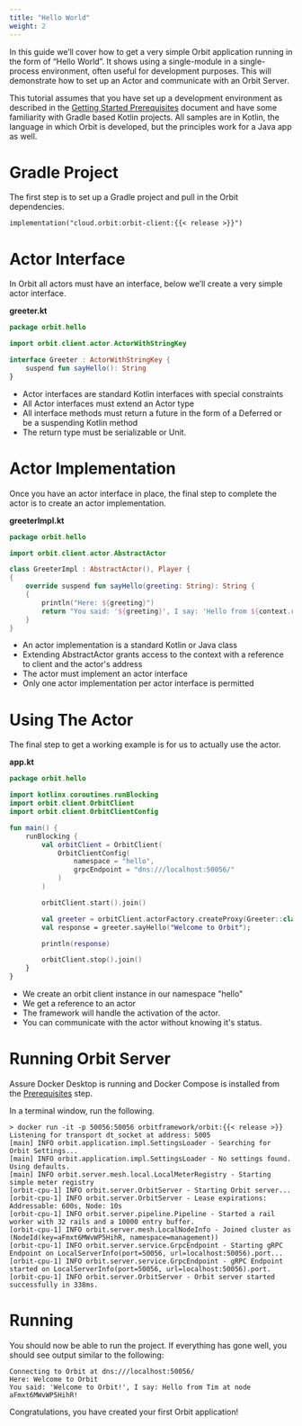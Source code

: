 ```yaml
---
title: "Hello World"
weight: 2
---
```


In this guide we’ll cover how to get a very simple Orbit application running in the form of “Hello World”.  It shows using a single-module in a single-process environment, often useful for development purposes. This will demonstrate how to set up an Actor and communicate with an Orbit Server.

This tutorial assumes that you have set up a development environment as described in the [Getting Started Prerequisites](/getting-started/prerequisites) document and have some familiarity with Gradle based Kotlin projects. All samples are in Kotlin, the language in which Orbit is developed, but the principles work for a Java app as well.

# Gradle Project
The first step is to set up a Gradle project and pull in the Orbit dependencies.

```
implementation("cloud.orbit:orbit-client:{{< release >}}")
```

# Actor Interface
In Orbit all actors must have an interface, below we’ll create a very simple actor interface.

**greeter.kt**
```kotlin
package orbit.hello

import orbit.client.actor.ActorWithStringKey

interface Greeter : ActorWithStringKey {
    suspend fun sayHello(): String
}
```
* Actor interfaces are standard Kotlin interfaces with special constraints
* All Actor interfaces must extend an Actor type
* All interface methods must return a future in the form of a Deferred or be a suspending Kotlin method
* The return type must be serializable or Unit.
 
# Actor Implementation
Once you have an actor interface in place, the final step to complete the actor is to create an actor implementation.

**greeterImpl.kt**
```kotlin
package orbit.hello

import orbit.client.actor.AbstractActor

class GreeterImpl : AbstractActor(), Player {
{
    override suspend fun sayHello(greeting: String): String {
    {
        println("Here: ${greeting}")
        return "You said: '${greeting}', I say: 'Hello from ${context.reference.key} at node ${context.client.nodeId?.key}!'")
    }
}
```

* An actor implementation is a standard Kotlin or Java class
* Extending AbstractActor grants access to the context with a reference to client and the actor's address
* The actor must implement an actor interface
* Only one actor implementation per actor interface is permitted
 
# Using The Actor
The final step to get a working example is for us to actually use the actor.

**app.kt**
```kotlin
package orbit.hello

import kotlinx.coroutines.runBlocking
import orbit.client.OrbitClient
import orbit.client.OrbitClientConfig

fun main() {
    runBlocking {
        val orbitClient = OrbitClient(
            OrbitClientConfig(
                namespace = "hello",
                grpcEndpoint = "dns:///localhost:50056/"
            )
        )

        orbitClient.start().join()

        val greeter = orbitClient.actorFactory.createProxy(Greeter::class.java, "Tim");
        val response = greeter.sayHello("Welcome to Orbit");

        println(response)

        orbitClient.stop().join()
    }
}
```
* We create an orbit client instance in our namespace "hello"
* We get a reference to an actor
* The framework will handle the activation of the actor.
* You can communicate with the actor without knowing it's status.

# Running Orbit Server
Assure Docker Desktop is running and Docker Compose is installed from the [Prerequisites](/getting-started/prerequisites) step.

In a terminal window, run the following.

```shell script
> docker run -it -p 50056:50056 orbitframework/orbit:{{< release >}}
Listening for transport dt_socket at address: 5005
[main] INFO orbit.application.impl.SettingsLoader - Searching for Orbit Settings...
[main] INFO orbit.application.impl.SettingsLoader - No settings found. Using defaults.
[main] INFO orbit.server.mesh.local.LocalMeterRegistry - Starting simple meter registry
[orbit-cpu-1] INFO orbit.server.OrbitServer - Starting Orbit server...
[orbit-cpu-1] INFO orbit.server.OrbitServer - Lease expirations: Addressable: 600s, Node: 10s
[orbit-cpu-1] INFO orbit.server.pipeline.Pipeline - Started a rail worker with 32 rails and a 10000 entry buffer.
[orbit-cpu-1] INFO orbit.server.mesh.LocalNodeInfo - Joined cluster as (NodeId(key=aFmxt6MWvWP5HihR, namespace=management))
[orbit-cpu-1] INFO orbit.server.service.GrpcEndpoint - Starting gRPC Endpoint on LocalServerInfo(port=50056, url=localhost:50056).port...
[orbit-cpu-1] INFO orbit.server.service.GrpcEndpoint - gRPC Endpoint started on LocalServerInfo(port=50056, url=localhost:50056).port.
[orbit-cpu-1] INFO orbit.server.OrbitServer - Orbit server started successfully in 338ms.
```

# Running
You should now be able to run the project. If everything has gone well, you should see output similar to the following:

```
Connecting to Orbit at dns:///localhost:50056/
Here: Welcome to Orbit
You said: 'Welcome to Orbit!', I say: Hello from Tim at node aFmxt6MWvWP5HihR!
```

Congratulations, you have created your first Orbit application!
